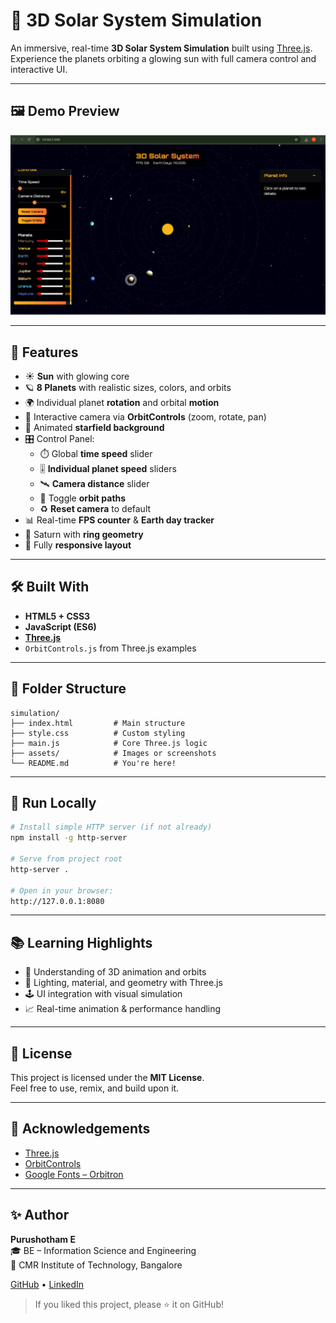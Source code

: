 # 🌌 3D Solar System Simulation

An immersive, real-time **3D Solar System Simulation** built using [Three.js](https://threejs.org/).  
Experience the planets orbiting a glowing sun with full camera control and interactive UI.

---

## 🖼️ Demo Preview

<p align="center">
  <img src="./assets/solar-demo.png" alt="3D Solar System Simulation" width="720">
</p>

---

## 🚀 Features

- ☀️ **Sun** with glowing core  
- 🪐 **8 Planets** with realistic sizes, colors, and orbits  
- 🌍 Individual planet **rotation** and orbital **motion**  
- 🔭 Interactive camera via **OrbitControls** (zoom, rotate, pan)  
- 🌠 Animated **starfield background**  
- 🎛️ Control Panel:  
  - ⏱️ Global **time speed** slider  
  - 🎚️ **Individual planet speed** sliders  
  - 🛰️ **Camera distance** slider  
  - 💫 Toggle **orbit paths**  
  - ♻️ **Reset camera** to default  
- 📊 Real-time **FPS counter** & **Earth day tracker**  
- 💍 Saturn with **ring geometry**  
- 📱 Fully **responsive layout**

---

## 🛠️ Built With

- **HTML5 + CSS3**  
- **JavaScript (ES6)**  
- [**Three.js**](https://threejs.org/)  
- `OrbitControls.js` from Three.js examples

---

## 📁 Folder Structure

```
simulation/
├── index.html         # Main structure
├── style.css          # Custom styling
├── main.js            # Core Three.js logic
├── assets/            # Images or screenshots
└── README.md          # You're here!
```

---

## 🧪 Run Locally

```bash
# Install simple HTTP server (if not already)
npm install -g http-server

# Serve from project root
http-server .

# Open in your browser:
http://127.0.0.1:8080
```

---

## 📚 Learning Highlights

- 🧠 Understanding of 3D animation and orbits  
- 🎨 Lighting, material, and geometry with Three.js  
- 🕹️ UI integration with visual simulation  
- 📈 Real-time animation & performance handling

---

## 📜 License

This project is licensed under the **MIT License**.  
Feel free to use, remix, and build upon it.

---

## 🙌 Acknowledgements

- [Three.js](https://threejs.org/)  
- [OrbitControls](https://threejs.org/docs/#examples/en/controls/OrbitControls)  
- [Google Fonts – Orbitron](https://fonts.google.com/specimen/Orbitron)

---

## ✨ Author

**Purushotham E**  
🎓 BE – Information Science and Engineering  
🏫 CMR Institute of Technology, Bangalore  

[GitHub](https://github.com/purushotham2628) • [LinkedIn](https://linkedin.com/in/purushotham2628)

> If you liked this project, please ⭐ it on GitHub!
